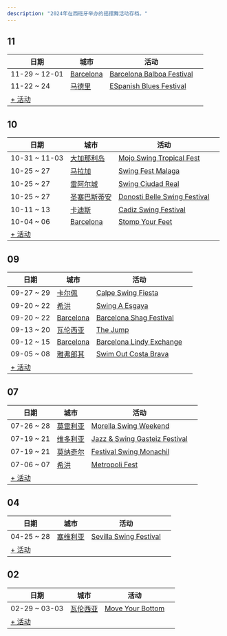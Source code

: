 ```yaml
---
description: "2024年在西班牙举办的摇摆舞活动存档。"
---
```


## 11

| 日期 | 城市 | 活动 | |
| --- | --- | --- | --- |
| 11-29 ~ 12-01 | [Barcelona](by_city.md#barcelona) | [Barcelona Balboa Festival](barcelona-balboa-festival-2024.md) |  |
| 11-22 ~ 24 | [马德里](by_city.md#madrid) | [ESpanish Blues Festival](espanish-blues-festival-2024.md) |  |
| [+ 活动](https://github.com/swingdance/events/issues/new?assignees=&labels=add+event&projects=&template=02-add_entity.yml&title=%5B2024%2Fes_ES%5D%20Add%20Event%3A%20%3CName%3E&region=es_ES&province=&city=&org_id=&date_starts=2024-11-&date_ends=2024-11-)

## 10

| 日期 | 城市 | 活动 | |
| --- | --- | --- | --- |
| 10-31 ~ 11-03 | [大加那利岛](by_city.md#gran-canaria) | [Mojo Swing Tropical Fest](mojo-swing-tropical-fest-2024.md) |  |
| 10-25 ~ 27 | [马拉加](by_city.md#malaga) | [Swing Fest Malaga](swing-fest-malaga-2024.md) |  |
| 10-25 ~ 27 | [雷阿尔城](by_city.md#ciudad-real) | [Swing Ciudad Real](swing-ciudad-real-2024.md) |  |
| 10-25 ~ 27 | [圣塞巴斯蒂安](by_city.md#san-sebastian) | [Donosti Belle Swing Festival](donosti-belle-swing-festival-2024.md) |  |
| 10-11 ~ 13 | [卡迪斯](by_city.md#cadiz) | [Cadiz Swing Festival](cadiz-swing-festival-2024.md) |  |
| 10-04 ~ 06 | [Barcelona](by_city.md#barcelona) | [Stomp Your Feet](stomp-your-feet-2024.md) |  |
| [+ 活动](https://github.com/swingdance/events/issues/new?assignees=&labels=add+event&projects=&template=02-add_entity.yml&title=%5B2024%2Fes_ES%5D%20Add%20Event%3A%20%3CName%3E&region=es_ES&province=&city=&org_id=&date_starts=2024-10-&date_ends=2024-10-)

## 09

| 日期 | 城市 | 活动 | |
| --- | --- | --- | --- |
| 09-27 ~ 29 | [卡尔佩](by_city.md#calpe) | [Calpe Swing Fiesta](calpe-swing-fiesta-2024.md) |  |
| 09-20 ~ 22 | [希洪](by_city.md#gijon) | [Swing A Esgaya](swing-a-esgaya-2024.md) |  |
| 09-20 ~ 22 | [Barcelona](by_city.md#barcelona) | [Barcelona Shag Festival](barcelona-shag-festival-2024.md) |  |
| 09-13 ~ 20 | [瓦伦西亚](by_city.md#valencia) | [The Jump](the-jump-2024.md) |  |
| 09-12 ~ 15 | [Barcelona](by_city.md#barcelona) | [Barcelona Lindy Exchange](barcelona-lindy-exchange-2024.md) |  |
| 09-05 ~ 08 | [雅弗郎其](by_city.md#llafranc) | [Swim Out Costa Brava](swim-out-costa-brava-2024.md) |  |
| [+ 活动](https://github.com/swingdance/events/issues/new?assignees=&labels=add+event&projects=&template=02-add_entity.yml&title=%5B2024%2Fes_ES%5D%20Add%20Event%3A%20%3CName%3E&region=es_ES&province=&city=&org_id=&date_starts=2024-09-&date_ends=2024-09-)

## 07

| 日期 | 城市 | 活动 | |
| --- | --- | --- | --- |
| 07-26 ~ 28 | [莫雷利亚](by_city.md#morella) | [Morella Swing Weekend](morella-swing-weekend-2024.md) |  |
| 07-19 ~ 21 | [维多利亚](by_city.md#vitoria) | [Jazz & Swing Gasteiz Festival](jazz-n-swing-gasteiz-festival-2024.md) |  |
| 07-19 ~ 21 | [莫纳奇尔](by_city.md#monachil) | [Festival Swing Monachil](festival-swing-monachil-2024.md) |  |
| 07-06 ~ 07 | [希洪](by_city.md#gijon) | [Metropoli Fest](metropoli-fest-2024.md) |  |
| [+ 活动](https://github.com/swingdance/events/issues/new?assignees=&labels=add+event&projects=&template=02-add_entity.yml&title=%5B2024%2Fes_ES%5D%20Add%20Event%3A%20%3CName%3E&region=es_ES&province=&city=&org_id=&date_starts=2024-07-&date_ends=2024-07-)

## 04

| 日期 | 城市 | 活动 | |
| --- | --- | --- | --- |
| 04-25 ~ 28 | [塞维利亚](by_city.md#sevilla) | [Sevilla Swing Festival](sevilla-swing-festival-2024.md) |  |
| [+ 活动](https://github.com/swingdance/events/issues/new?assignees=&labels=add+event&projects=&template=02-add_entity.yml&title=%5B2024%2Fes_ES%5D%20Add%20Event%3A%20%3CName%3E&region=es_ES&province=&city=&org_id=&date_starts=2024-04-&date_ends=2024-04-)

## 02

| 日期 | 城市 | 活动 | |
| --- | --- | --- | --- |
| 02-29 ~ 03-03 | [瓦伦西亚](by_city.md#valencia) | [Move Your Bottom](move-your-bottom-2024.md) |  |
| [+ 活动](https://github.com/swingdance/events/issues/new?assignees=&labels=add+event&projects=&template=02-add_entity.yml&title=%5B2024%2Fes_ES%5D%20Add%20Event%3A%20%3CName%3E&region=es_ES&province=&city=&org_id=&date_starts=2024-02-&date_ends=2024-02-)

